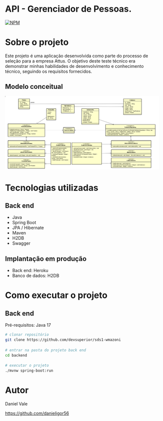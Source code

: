 # API - Gerenciador de Pessoas.  
[![NPM](https://img.shields.io/npm/l/react)](https://github.com/danieligor56/test-tecnico-attus/blob/main/LICENSE) 

# Sobre o projeto

Este projeto é uma aplicação desenvolvida como parte do processo de seleção para a empresa Attus. O objetivo deste teste técnico era demonstrar minhas habilidades de desenvolvimento e conhecimento técnico, seguindo os requisitos fornecidos.


## Modelo conceitual
![Modelo Conceitual](https://github.com/danieligor56/Assets/blob/main/Pictures/img_gitHub/test-attus-diagrama.png)

# Tecnologias utilizadas
## Back end
- Java
- Spring Boot
- JPA / Hibernate
- Maven
- H2DB
- Swagger
  
## Implantação em produção
- Back end: Heroku
- Banco de dados: H2DB

# Como executar o projeto

## Back end
Pré-requisitos: Java 17

```bash
# clonar repositório
git clone https://github.com/devsuperior/sds1-wmazoni

# entrar na pasta do projeto back end
cd backend

# executar o projeto
./mvnw spring-boot:run
```



# Autor

Daniel Vale

https://github.com/danieligor56


